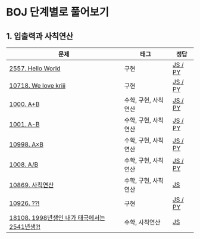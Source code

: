 # BOJ 단계별로 풀어보기

## 1. 입출력과 사칙연산

|문제|태그|정답|
|---|---|---|
|[2557. Hello World](https://boj.kr/2557)|구현|[JS / PY](https://boj.aflat.gq/ans/?id=2557)|
|[10718. We love kriii](https://boj.kr/10718)|구현|[JS / PY](https://boj.aflat.gq/ans/?id=10718)|
|[1000. A+B](https://boj.kr/1000)|수학, 구현, 사칙연산|[JS / PY](https://boj.aflat.gq/ans/?id=1000)|
|[1001. A-B](https://boj.kr/1001)|수학, 구현, 사칙연산|[JS / PY](https://boj.aflat.gq/ans/?id=1001)|
|[10998. A×B](https://boj.kr/10998)|수학, 구현, 사칙연산|[JS / PY](https://boj.aflat.gq/ans/?id=10998)|
|[1008. A/B](https://boj.kr/1008)|수학, 구현, 사칙연산|[JS / PY](https://boj.aflat.gq/ans/?id=1008)|
|[10869. 사칙연산](https://boj.kr/10869)|수학, 구현, 사칙연산|[JS](https://boj.aflat.gq/ans/?id=10869)|
|[10926. ??!](https://boj.kr/10926)|구현|[JS / PY](https://boj.aflat.gq/ans/?id=10926)|
|[18108. 1998년생인 내가 태국에서는 2541년생?!](https://boj.kr/18108)|수학, 사칙연산|[JS](https://boj.aflat.gq/ans/?id=10926)|
